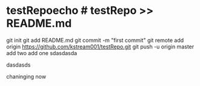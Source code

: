 # testRepoecho # testRepo >> README.md
git init
git add README.md
git commit -m "first commit"
git remote add origin https://github.com/kstream001/testRepo.git
git push -u origin master\
add two
add one
sdasdasda

dasdasds

chaninging now
